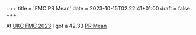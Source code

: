 +++
title = 'FMC PR Mean'
date = 2023-10-15T02:22:41+01:00
draft = false
+++

At [UKC FMC 2023](https://www.worldcubeassociation.org/competitions/RubiksUKChampionshipFMC2023) I got a 42.33 [PR Mean](https://www.worldcubeassociation.org/results/rankings/333fm/average)
